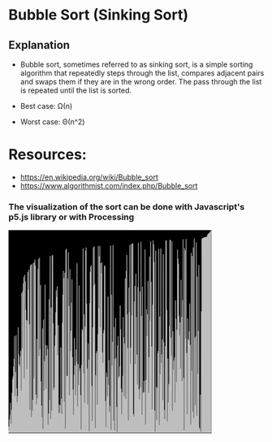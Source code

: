 # Bubble Sort (Sinking Sort)
## Explanation
* Bubble sort, sometimes referred to as sinking sort, is a simple sorting algorithm that repeatedly steps through the list, compares adjacent pairs and swaps them if they are in the wrong order. The pass through the list is repeated until the list is sorted. 

* Best case: Ω(n)
* Worst case: Θ(n^2)

# Resources:
* https://en.wikipedia.org/wiki/Bubble_sort
* https://www.algorithmist.com/index.php/Bubble_sort

### The visualization of the sort can be done with Javascript's p5.js library or with Processing

![bubble sort](bubblesort.gif)

